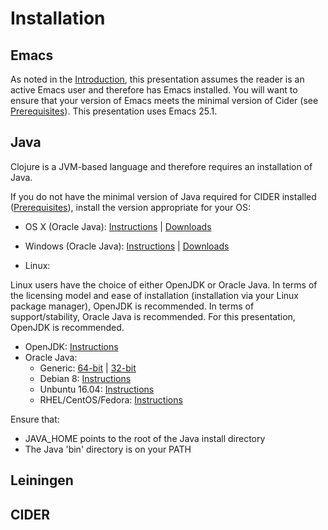 # Installation

## Emacs

As noted in the [Introduction](../../README.md), this presentation assumes the reader is an active Emacs user and therefore has Emacs installed. You will want to ensure that your version of Emacs meets the minimal version of Cider (see [Prerequisites](../../Prerequisites/README.md)). This presentation uses Emacs 25.1. 

## Java 

Clojure is a JVM-based language and therefore requires an installation of Java. 

If you do not have the minimal version of Java required for CIDER installed ([Prerequisites](../../Prerequisites/README.md)), install the version appropriate for your OS:

* OS X (Oracle Java): [Instructions](https://docs.oracle.com/javase/8/docs/technotes/guides/install/mac_jdk.html)
 | [Downloads](http://www.oracle.com/technetwork/java/javase/downloads/index.html)
 
* Windows (Oracle Java):  [Instructions](https://docs.oracle.com/javase/8/docs/technotes/guides/install/windows_jdk_install.html)
 | [Downloads](http://www.oracle.com/technetwork/java/javase/downloads/index.html)

* Linux:

Linux users have the choice of either OpenJDK or Oracle Java. In terms of the licensing model and ease of installation (installation via your Linux package manager), OpenJDK is recommended. In terms of support/stability, Oracle Java is recommended. For this presentation, OpenJDK is recommended.

 * OpenJDK: [Instructions](http://openjdk.java.net/install/index.html) 
 * Oracle Java:
   * Generic:  [64-bit](https://docs.oracle.com/javase/8/docs/technotes/guides/install/linux_jdk.html#BJFCDAIB) | [32-bit]()
   * Debian 8: [Instructions](https://www.digitalocean.com/community/tutorials/how-to-install-java-with-apt-get-on-debian-8)
   * Unbuntu 16.04: [Instructions](https://www.digitalocean.com/community/tutorials/how-to-install-java-with-apt-get-on-ubuntu-16-04)
   * RHEL/CentOS/Fedora: [Instructions](http://tecadmin.net/install-java-8-on-centos-rhel-and-fedora/)

Ensure that:

 * JAVA_HOME points to the root of the Java install directory
 * The Java 'bin' directory is on your PATH

## Leiningen

## CIDER



